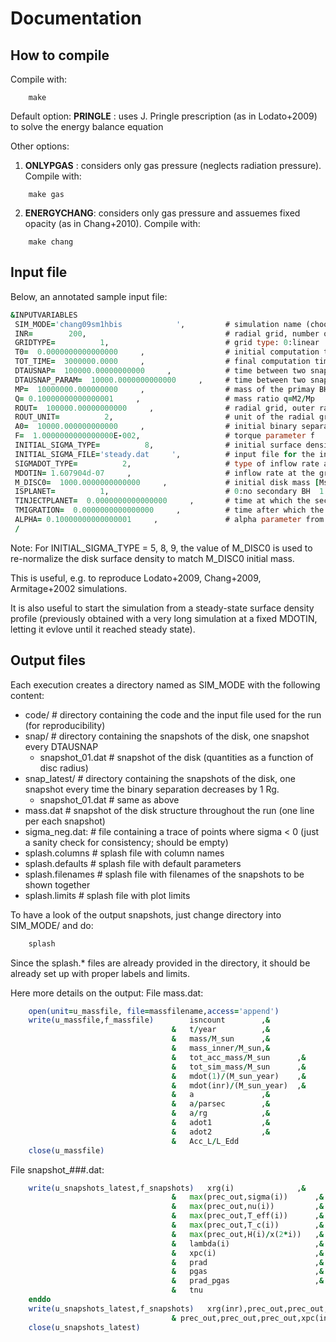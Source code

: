 Documentation
=============

How to compile
--------------
Compile with:
``` 
    make
```

Default option: __PRINGLE__ : uses J. Pringle prescription (as in Lodato+2009) to solve the energy balance equation

Other options:

1) __ONLYPGAS__ : considers only gas pressure (neglects radiation pressure). Compile with:
```
	make gas
```

2) __ENERGYCHANG__: considers only gas pressure and assuemes fixed opacity (as in Chang+2010). Compile with:
```
	make chang
```

Input file
----------
Below, an annotated sample input file:

```fortran
&INPUTVARIABLES
 SIM_MODE='chang09sm1hbis            ',			# simulation name (choose freely) 
 INR=        200,								# radial grid, number of cells
 GRIDTYPE=          1,							# grid type: 0:linear  1: log 
 T0=  0.0000000000000000     ,					# initial computation time
 TOT_TIME=  3000000.0000     ,					# final computation time (the code stops when this time is reached)
 DTAUSNAP=  100000.00000000000     ,			# time between two snapshots [yr] (files in snap/ directory containing the disk structure)
 DTAUSNAP_PARAM=  10000.0000000000000     ,		# time between two snapshots of the disk parameters [yr] (in the mass.dat file; usually this is smaller than DTAUSNAP)
 MP=  10000000.000000000     ,					# mass of the primay BH [Msun] (or of the central object) 
 Q= 0.10000000000000001     ,					# mass ratio q=M2/Mp
 ROUT=  100000.00000000000     ,				# radial grid, outer radius [ROUT_UNIT]
 ROUT_UNIT=          2,							# unit of the radial grid: 1:parsec   2:Rg=GM/c^2   3:see routines.F90, dimensional_variables()  
 A0=  10000.000000000000     ,					# initial binary separation A0 = a(t=0)
 F=  1.0000000000000000E-002,					# torque parameter f
 INITIAL_SIGMA_TYPE=          8,				# initial surface density profile: see routines.F90, set_initialsigma()
 INITIAL_SIGMA_FILE='steady.dat     ',			# input file for the initial surface density
 SIGMADOT_TYPE=          2,						# type of inflow rate at the grid outer radius: 0:no accretion 2:constant inflow at a rate MDOTIN (see routines.F90, set_sigmadot())
 MDOTIN= 1.607904d-07     ,						# inflow rate at the grid outer radius [Msun/year]
 M_DISC0=  1000.0000000000000     ,				# initial disk mass [Msun] (note that this is relevant only for some choices of INITIAL_SIGMA_TYPE)
 ISPLANET=          1,							# 0:no secondary BH  1:secondary BH is present
 TINJECTPLANET=  0.0000000000000000     ,		# time at which the secondary BH is injected in the disk [yr]
 TMIGRATION=  0.0000000000000000     ,			# time after which the migration BH is switched ON [yr] (see routines.F90, dimensional_variables())
 ALPHA= 0.10000000000000001     ,				# alpha parameter from Shakura-Sunyaev prescripion
 /
```

Note:
For INITIAL_SIGMA_TYPE = 5, 8, 9, the value of M_DISC0 is used to re-normalize the disk surface density to match M_DISC0 initial mass.

This is useful, e.g. to reproduce Lodato+2009, Chang+2009, Armitage+2002 simulations.

It is also useful to start the simulation from a steady-state surface density profile (previously obtained with a very long simulation at a fixed MDOTIN, letting it evlove until it reached steady state).

Output files
-----
Each execution creates a directory named as SIM_MODE with the following content:

* code/ 		  		# directory containing the code and the input file used for the run (for reproducibility)
* snap/					# directory containing the snapshots of the disk, one snapshot every DTAUSNAP
    * snapshot_01.dat # snapshot of the disk (quantities as a function of disc radius)
* snap_latest/			# directory containing the snapshots of the disk, one snapshot every time the binary separation decreases by 1 Rg.
    * snapshot_01.dat # same as above
* mass.dat				# snapshot of the disk structure throughout the run (one line per each snapshot)
* sigma_neg.dat: 		# file containing a trace of points where sigma < 0 (just a sanity check for consistency; should be empty)
* splash.columns        # splash file with column names
* splash.defaults		# splash file with default parameters
* splash.filenames		# splash file with filenames of the snapshots to be shown together
* splash.limits			# splash file with plot limits 

To have a look of the output snapshots, just change directory into SIM_MODE/ and do:
```bash
	splash
```

Since the splash.* files are already provided in the directory, it should be already set up with proper labels and limits.

Here more details on the output:
File mass.dat:
```fortran
	open(unit=u_massfile, file=massfilename,access='append')
	write(u_massfile,f_massfile) 		isncount		,&				! 1. snap number
									&	t/year			,&				! 2. time
									&	mass/M_sun		,&				! 3. disc mass
									&	mass_inner/M_sun,&				! 4. inner disc mass
									&	tot_acc_mass/M_sun		,&		! 5. total mass accreted
									&	tot_sim_mass/M_sun		,&		! 6. total mass of the simulation (must be constant)
									& 	mdot(1)/(M_sun_year)	,&		! 7. mdot at R_in
									&	mdot(inr)/(M_sun_year)	,&		! 8. mdot at R_out
									& 	a				,&				! 9. secondary's position in cm
									&	a/parsec		,&				!10. secondary's position in parsec
									&	a/rg			,&				!11. secondary's position in rg
									&	adot1			,&				!12. acceleration due to viscous torque
									&	adot2			,&				!13. acceleration due to gw torque
									&	Acc_L/L_Edd						!14. Luminosity / Eddington Luminosity
	close(u_massfile)	
```
	
File snapshot_###.dat:
```fortran
	write(u_snapshots_latest,f_snapshots) 	xrg(i)				,&		!  1. radial coordinate in rg
									&	max(prec_out,sigma(i))		,&		!  2. sigma
									&	max(prec_out,nu(i))			,&		!  3. viscosity
									&	max(prec_out,T_eff(i))		,&		!  4. effective temperature
									&	max(prec_out,T_c(i))		,&		!  5. central temperature
									&	max(prec_out,H(i)/x(2*i))	,&		!  6. thickness/R
									& 	lambda(i)					,&		!  7. torque
									&	xpc(i)						,&		!  8. radial coordinate in parsec
									&	prad						,&		!  9. radiation pressure
									&	pgas						,&		! 10. gas pressure
									&	prad_pgas					,&		! 11. radiation to gas pressure ratio
									&	tnu									! 12. viscous timescale									
	enddo
	write(u_snapshots_latest,f_snapshots) 	xrg(inr),prec_out,prec_out,prec_out,& 
									& prec_out,prec_out,prec_out,xpc(inr),prec_out,prec_out,prec_out,prec_out		
	close(u_snapshots_latest)
```
	